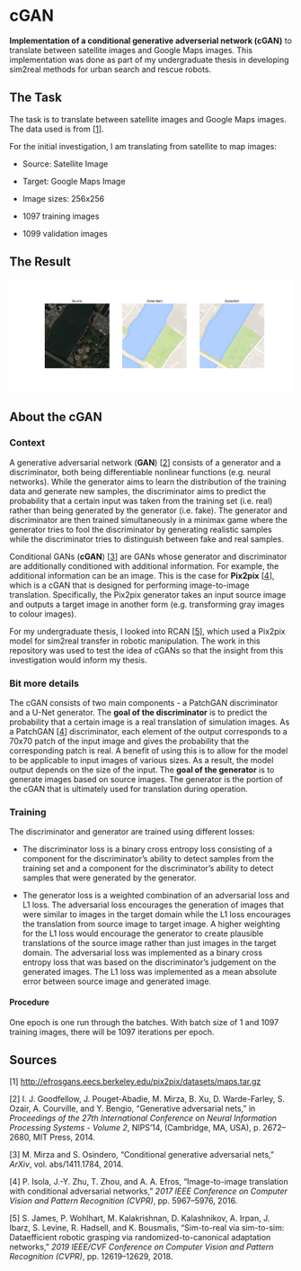 # cGAN
__Implementation of a conditional generative adverserial network (cGAN)__ to translate between satellite images and Google Maps images. This implementation was done as part of my undergraduate thesis in developing sim2real methods for urban search and rescue robots.

## The Task
The task is to translate between satellite images and Google Maps images. The data used is from \[[1](#sources)\].

For the initial investigation, I am translating from satellite to map images:

- Source: Satellite Image
- Target: Google Maps Image

- Image sizes: 256x256
- 1097 training images
- 1099 validation images

## The Result
![alt text](results/test_result.png "Sample of a translation")

## About the cGAN

### Context
A generative adversarial network (__GAN__) \[[2](#sources)\] consists of a generator and a discriminator, both being differentiable nonlinear functions (e.g. neural networks). While the generator aims to learn the distribution of the training data and generate new samples, the discriminator aims to predict the probability that a certain input was taken from the training set (i.e. real) rather than being generated by the generator (i.e. fake). The generator and discriminator are then trained simultaneously in a minimax game where the generator tries to fool the discriminator by generating realistic samples while the discriminator tries to distinguish between fake and real samples.

Conditional GANs (__cGAN__) \[[3](#sources)\] are GANs whose generator and discriminator are additionally conditioned with additional information. For example, the additional information can be an image. This is the case for __Pix2pix__ \[[4](#sources)\], which is a cGAN that is designed for performing image-to-image translation. Specifically, the Pix2pix generator takes an input source image and outputs a target image in another form (e.g. transforming gray images to colour images). 

For my undergraduate thesis, I looked into RCAN \[[5](#sources)\], which used a Pix2pix model for sim2real transfer in robotic manipulation. The work in this repository was used to test the idea of cGANs so that the insight from this investigation would inform my thesis.

### Bit more details
The cGAN consists of two main components - a PatchGAN discriminator and a U-Net generator. The __goal of the discriminator__ is to predict the probability that a certain image is a real translation of simulation images. As a PatchGAN \[[4](#sources)\] discriminator, each element of the output corresponds to a 70x70 patch of the input image and gives the probability that the corresponding patch is real. A benefit of using this is to allow for the model to be applicable to input images of various sizes. As a result, the model output depends on the size of the input. The __goal of the generator__ is to generate images based on source images. The generator is the portion of the cGAN that is ultimately used for translation during operation.

### Training
The discriminator and generator are trained using different losses:

- The discriminator loss is a binary cross entropy loss consisting of a component for the discriminator’s ability to detect samples from the training set and a component for the discriminator’s ability to detect samples that were generated by the generator. 

- The generator loss is a weighted combination of an adversarial loss and L1 loss. The adversarial loss encourages the generation of images that were similar to images in the target domain while the L1 loss encourages the translation from source image to target image. A higher weighting for the L1 loss would encourage the generator to create plausible translations of the source image rather than just images in the target domain. The adversarial loss was implemented as a binary cross entropy loss that was based on the discriminator’s judgement on the generated images. The L1 loss was implemented as a mean absolute error between source image and generated image. 

#### Procedure
One epoch is one run through the batches. With batch size of 1 and 1097 training images, there will be 1097 iterations per epoch.


## <a name="sources"></a>Sources
\[1\] http://efrosgans.eecs.berkeley.edu/pix2pix/datasets/maps.tar.gz

\[2\] I. J. Goodfellow, J. Pouget-Abadie, M. Mirza, B. Xu, D. Warde-Farley,
S. Ozair, A. Courville, and Y. Bengio, “Generative adversarial nets,” in _Proceedings of the 27th International Conference on Neural Information Processing Systems - Volume 2_, NIPS’14, (Cambridge, MA, USA), p. 2672–2680, MIT Press, 2014.

\[3\] M. Mirza and S. Osindero, “Conditional generative adversarial nets,” _ArXiv_, vol. abs/1411.1784, 2014.

\[4\] P. Isola, J.-Y. Zhu, T. Zhou, and A. A. Efros, “Image-to-image translation with conditional adversarial networks,” _2017 IEEE Conference on Computer Vision and Pattern Recognition (CVPR)_, pp. 5967–5976, 2016.

\[5\] S. James, P. Wohlhart, M. Kalakrishnan, D. Kalashnikov, A. Irpan, J. Ibarz, S. Levine, R. Hadsell, and K. Bousmalis, “Sim-to-real via sim-to-sim: Dataefficient robotic grasping via randomized-to-canonical adaptation networks,” _2019 IEEE/CVF Conference on Computer Vision and Pattern Recognition (CVPR)_, pp. 12619–12629, 2018.
